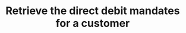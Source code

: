 ---
title: Retrieve the direct debit mandates for a customer
api:
  file: stagingadfincom-apidocspublic-apis.json
  operationId: getDirectDebitMandatesByCustomerId
hidden: false
---